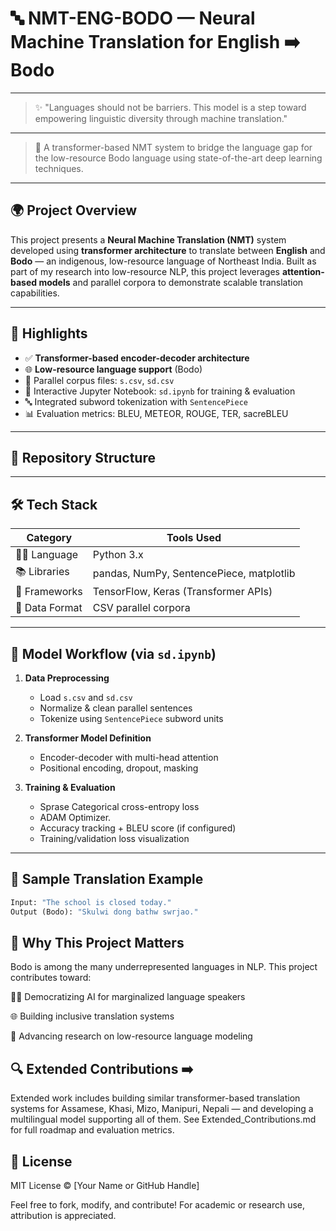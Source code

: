 # 🔤 NMT-ENG-BODO — Neural Machine Translation for English ➡️ Bodo

---

> ✨ "Languages should not be barriers. This model is a step toward empowering linguistic diversity through machine translation."

---


> 🧠 A transformer-based NMT system to bridge the language gap for the low-resource Bodo language using state-of-the-art deep learning techniques.

---

## 🌍 Project Overview

This project presents a **Neural Machine Translation (NMT)** system developed using **transformer architecture** to translate between **English** and **Bodo** — an indigenous, low-resource language of Northeast India. Built as part of my research into low-resource NLP, this project leverages **attention-based models** and parallel corpora to demonstrate scalable translation capabilities.

---

## 🚀 Highlights

- ✅ **Transformer-based encoder-decoder architecture**
- 🌐 **Low-resource language support** (Bodo)
- 📁 Parallel corpus files: `s.csv`, `sd.csv`
- 📓 Interactive Jupyter Notebook: `sd.ipynb` for training & evaluation
- 🔤 Integrated subword tokenization with `SentencePiece`
- 📊 Evaluation metrics: BLEU, METEOR, ROUGE, TER, sacreBLEU

---

## 📁 Repository Structure


---

## 🛠️ Tech Stack

| Category     | Tools Used                          |
|--------------|-------------------------------------|
| 👩‍💻 Language   | Python 3.x                           |
| 📚 Libraries  | pandas, NumPy, SentencePiece, matplotlib |
| 🧠 Frameworks | TensorFlow, Keras (Transformer APIs)  |
| 📄 Data Format | CSV parallel corpora                |

---

## 📓 Model Workflow (via `sd.ipynb`)

1. **Data Preprocessing**  
   - Load `s.csv` and `sd.csv`  
   - Normalize & clean parallel sentences  
   - Tokenize using `SentencePiece` subword units

2. **Transformer Model Definition**  
   - Encoder-decoder with multi-head attention  
   - Positional encoding, dropout, masking

3. **Training & Evaluation**  
   - Sprase Categorical cross-entropy loss
   - ADAM Optimizer.
   - Accuracy tracking + BLEU score (if configured)  
   - Training/validation loss visualization


---

## 🧪 Sample Translation Example

```python
Input: "The school is closed today."
Output (Bodo): "Skulwi dong bathw swrjao."
````

## 🌱 Why This Project Matters
Bodo is among the many underrepresented languages in NLP.
This project contributes toward:

🧑‍🏫 Democratizing AI for marginalized language speakers

🌐 Building inclusive translation systems

🔬 Advancing research on low-resource language modeling

## 🔍 Extended Contributions ➡️
Extended work includes building similar transformer-based translation systems for Assamese, Khasi, Mizo, Manipuri, Nepali — and developing a multilingual model supporting all of them. See Extended_Contributions.md for full roadmap and evaluation metrics.

## 📜 License
MIT License © [Your Name or GitHub Handle]

Feel free to fork, modify, and contribute!
For academic or research use, attribution is appreciated.


